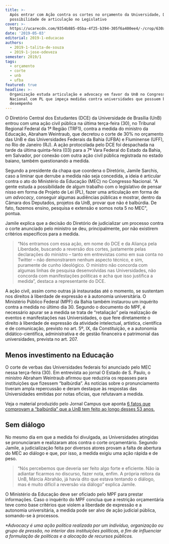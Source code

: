 ```yaml
---
title: >-
  Após entrar com Ação contra os cortes no orçamento da Universidade, DCE estuda
  possibilidade de articulação no Legislativo  
cover: >-
  https://ucarecdn.com/9354b885-05ba-4f25-b394-305f6a400ee4/-/crop/630x413/0,0/-/preview/
date: '2019-05-03'
editorial: 2019-1-educacao
authors:
  - 2019-1-talita-de-souza
  - 2019-1-jose-odeveza
semester: 2019/1
tags:
  - orçamento
  - corte
  - unb
  - ufba
featured: true
headline: >-
  Organização estuda articulação e advocacy em favor da UnB no Congresso
  Nacional com PL que impeça medidas contra universidades que possuem bom
  desempenho
---
```

O Diretório Central dos Estudantes (DCE) da Universidade de Brasília (UnB) entrou com uma ação civil pública na última terça-feira (30), no Tribunal Regional Federal da 1ª Região (TRF1), contra a medida do ministro da Educação, Abraham Weintraub, que decretou o corte de 30% no orçamento das UnB e das Universidades Federais da Bahia (UFBA) e Fluminense (UFF), no Rio de Janeiro (RJ). A ação protocolada pelo DCE foi despachada na tarde da última quinta-feira (03) para a 7ª Vara Federal do Estado da Bahia, em Salvador, por conexão com outra ação civil pública registrada no estado baiano, também questionando a medida. 

Segundo a presidente da chapa que coordena o Diretório, Jamile Sarchis, caso a liminar que derrube a medida não seja concedida, a ideia é articular contra o ato do Ministério da Educação (MEC) no Congresso Nacional. "A gente estuda a possibilidade de algum trabalho com o legislativo de pensar nisso em forma de Projeto de Lei (PL), fazer uma articulação em forma de um _advocacy_, conseguir algumas audiências públicas e mostrar, dentro da Câmara dos Deputados, projetos da UnB, provar que não é balbúrdia. De fato, fazemos ensino, pesquisa e extensão e somos nota 5 no MEC", pontua. 

Jamile explica que a decisão do Diretório de judicializar um processo contra o corte anunciado pelo ministro se deu, principalmente, por não existirem critérios específicos para a medida.

> “Nós entramos com essa ação, em nome do DCE e da Aliança pela Liberdade, buscando a reversão dos cortes, justamente pelas declarações do ministro – tanto em entrevistas como em sua conta no Twitter – não demonstrarem nenhum aspecto técnico, e sim, puramente de cunho ideológico. O ministro não concorda com algumas linhas de pesquisa desenvolvidas nas Universidades, não concorda com manifestações políticas e acha que isso justifica a medida”, destaca a representante do DCE.

A ação civil, assim como outras já instauradas até o momento, se sustentam nos direitos à liberdade de expressão e à autonomia universitária. O Ministério Público Federal (MPF) da Bahia também instaurou um inquérito contra a medida no último dia 30. Segundo o documento do MPF, é necessário apurar se a medida se trata de “retaliação” pela realização de eventos e manifestações nas Universidades, o que fere diretamente o direito à liberdade de expressão da atividade intelectual, artística, científica e de comunicação, previsto no art. 5º, IX, da Constituição, e a autonomia didático-científica, administrativa e de gestão financeira e patrimonial das universidades, prevista no art. 207.

## Menos investimento na Educação

O corte de verbas das Universidades federais foi anunciado pelo MEC nessa terça-feira (30). Em entrevista ao jornal O Estado de S. Paulo, o ministro Abraham Weintraub afirmou que reduziria os repasses para instituições que fizessem “balbúrdia”. As notícias sobre o pronunciamento tiveram ampla repercussão e deram destaque às respostas das Universidades emitidas por notas oficias, que refutavam a medida.

Veja o material produzido pelo Jornal Campus que aponta [6 fatos que comprovam a “balbúrdia” que a UnB tem feito ao longo desses 53 anos. ](https://twitter.com/i/moments/1123249794326175744)

## Sem diálogo

No mesmo dia em que a medida foi divulgada, as Universidades atingidas se pronunciaram e realizaram atos contra o corte orçamentário. Segundo Jamile, a judicialização feita por diversos atores provam a falta de abertura do MEC ao diálogo e que, por isso, a medida exigiu uma ação rápida e de peso. 

> “Nós percebemos que deveria ser feito algo forte e eficiente. Não ia adiantar ficarmos no discurso, fazer nota, enfim. A própria reitora da UnB, Márcia Abrahão, já havia dito que estava tentando o diálogo, mas é muito difícil a reversão via diálogo” explica Jamile.

O Ministério da Educação deve ser oficiado pelo MPF para prestar informações. Caso o inquérito do MPF conclua que a restrição orçamentária teve como base critérios que violem a liberdade de expressão e a autonomia universitária, a medida pode ser alvo de ação judicial pública, somando-se à processos.

_\*Advocacy é uma ação política realizada por um indivíduo, organização ou grupo de pressão, no interior das instituições políticas, a fim de influenciar a formulação de políticas e a alocação de recursos públicos._
